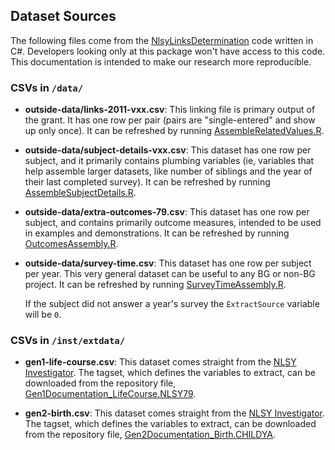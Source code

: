 ## Dataset Sources

The following files come from the [NlsyLinksDetermination](https://github.com/nlsy-links/NlsyLinksDetermination) code written in C#.  Developers looking only at this package won't have access to this code.  This documentation is intended to make our research more reproducible.

###  CSVs in `/data/`
 * **outside-data/links-2011-vxx.csv**: This linking file is primary output of the grant.  It has one row per pair (pairs are "single-entered" and show up only once).  It can be refreshed by running [AssembleRelatedValues.R](https://github.com/nlsy-links/NlsyLinksDetermination/blob/master/ForDistribution/Links/AssembleRelatedValues.R).
 
 * **outside-data/subject-details-vxx.csv**: This dataset has one row per subject, and it primarily contains plumbing variables (ie, variables that help assemble larger datasets, like number of siblings and the year of their last completed survey).  It can be refreshed by running [AssembleSubjectDetails.R](https://github.com/nlsy-links/NlsyLinksDetermination/blob/master/ForDistribution/SubjectDetails/AssembleSubjectDetails.R).
 
 * **outside-data/extra-outcomes-79.csv**: This dataset has one row per subject, and contains primarily outcome measures, intended to be used in examples and demonstrations.  It can be refreshed by running [OutcomesAssembly.R](https://github.com/nlsy-links/NlsyLinksDetermination/blob/master/ForDistribution/Outcomes/OutcomesAssembly.R).

 * **outside-data/survey-time.csv**: This dataset has one row per subject per year.  This very general dataset can be useful to any BG or non-BG project.  It can be refreshed by running [SurveyTimeAssembly.R](https://github.com/nlsy-links/NlsyLinksDetermination/blob/master/ForDistribution/SurveyTime/SurveyTimeAssembly.R).
 
    If the subject did not answer a year's survey the `ExtractSource` variable will be `0`.  

### CSVs in `/inst/extdata/`
 * **gen1-life-course.csv**: This dataset comes straight from the [NLSY Investigator](https://www.nlsinfo.org/investigator/).  The tagset, which defines the variables to extract, can be downloaded from the repository file, [Gen1Documentation_LifeCourse.NLSY79](https://github.com/nlsy-links/NlsyLinksDetermination/blob/master/Extracts/Tagsets/Gen1Documentation_LifeCourse.NLSY79).
 
 * **gen2-birth.csv**: This dataset comes straight from the [NLSY Investigator](https://www.nlsinfo.org/investigator/).  The tagset, which defines the variables to extract, can be downloaded from the repository file, [Gen2Documentation_Birth.CHILDYA](https://github.com/nlsy-links/NlsyLinksDetermination/blob/master/Extracts/Tagsets/Gen2Documentation_Birth.CHILDYA).
